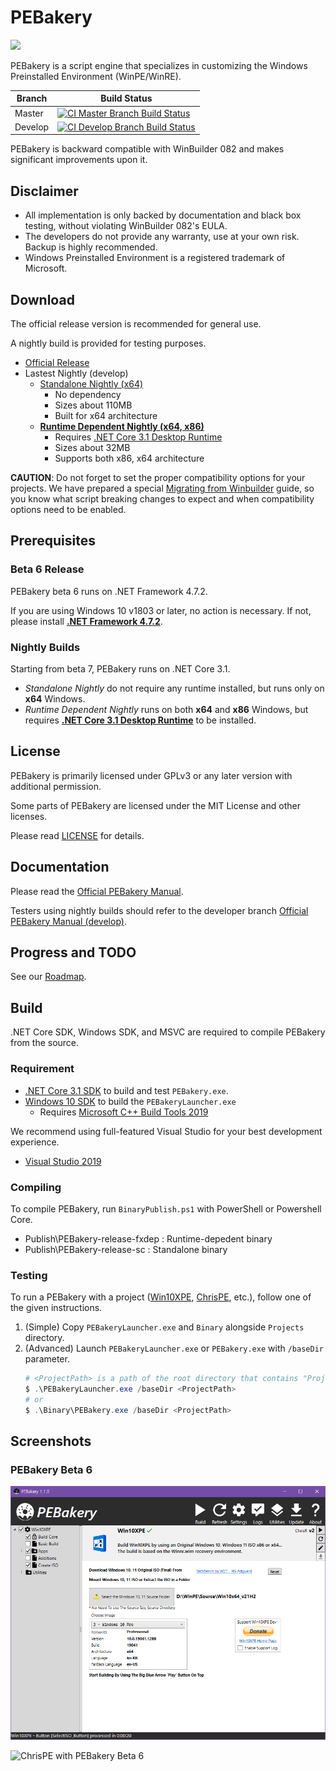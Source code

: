 # PEBakery

<div style="text-align: left">
    <img src="./Image/Banner.svg" height="140">
</div>

PEBakery is a script engine that specializes in customizing the Windows Preinstalled Environment (WinPE/WinRE).

| Branch    | Build Status   |
|-----------|----------------|
| Master    | [![CI Master Branch Build Status](https://ci.appveyor.com/api/projects/status/j3p0v26j7nky0bvu/branch/master?svg=true)](https://ci.appveyor.com/project/ied206/pebakery/branch/master) |
| Develop   | [![CI Develop Branch Build Status](https://ci.appveyor.com/api/projects/status/j3p0v26j7nky0bvu/branch/develop?svg=true)](https://ci.appveyor.com/project/ied206/pebakery/branch/develop) |

PEBakery is backward compatible with WinBuilder 082 and makes significant improvements upon it.

## Disclaimer

- All implementation is only backed by documentation and black box testing, without violating WinBuilder 082's EULA.
- The developers do not provide any warranty, use at your own risk. Backup is highly recommended.
- Windows Preinstalled Environment is a registered trademark of Microsoft.

## Download

The official release version is recommended for general use.

A nightly build is provided for testing purposes. 

- [Official Release](https://github.com/pebakery/pebakery/releases)
- Lastest Nightly (develop)
    - [Standalone Nightly (x64)](https://ci.appveyor.com/api/projects/ied206/PEBakery/artifacts/Publish/PEBakery-nightly-sc.7z?branch=develop)
      - No dependency
      - Sizes about 110MB
      - Built for x64 architecture
    - **[Runtime Dependent Nightly (x64, x86)](https://ci.appveyor.com/api/projects/ied206/PEBakery/artifacts/Publish/PEBakery-nightly-fxdep.7z?branch=develop)**
      - Requires [.NET Core 3.1 Desktop Runtime](https://dotnet.microsoft.com/download/dotnet-core/3.1)
      - Sizes about 32MB
      - Supports both x86, x64 architecture

**CAUTION**: Do not forget to set the proper compatibility options for your projects. We have prepared a special [Migrating from Winbuilder](https://github.com/pebakery/pebakery-docs/blob/master/CodingGuide/Migrating.md) guide, so you know what script breaking changes to expect and when compatibility options need to be enabled.

## Prerequisites

### Beta 6 Release

PEBakery beta 6 runs on .NET Framework 4.7.2.

If you are using Windows 10 v1803 or later, no action is necessary. If not, please install **[.NET Framework 4.7.2](http://go.microsoft.com/fwlink/?LinkId=863262)**.

### Nightly Builds

Starting from beta 7, PEBakery runs on .NET Core 3.1. 

- *Standalone Nightly* do not require any runtime installed, but runs only on **x64** Windows.
- *Runtime Dependent Nightly* runs on both **x64** and **x86** Windows, but requires **[.NET Core 3.1 Desktop Runtime](https://dotnet.microsoft.com/download/dotnet-core/3.1)** to be installed.

## License

PEBakery is primarily licensed under GPLv3 or any later version with additional permission.

Some parts of PEBakery are licensed under the MIT License and other licenses.

Please read [LICENSE](./LICENSE) for details.

## Documentation

Please read the [Official PEBakery Manual](https://github.com/pebakery/pebakery-docs).

Testers using nightly builds should refer to the developer branch [Official PEBakery Manual (develop)](https://github.com/pebakery/pebakery-docs/tree/develop).

## Progress and TODO

See our [Roadmap](https://github.com/pebakery/pebakery/projects/2).

## Build

.NET Core SDK, Windows SDK, and MSVC are required to compile PEBakery from the source.

### Requirement

- [.NET Core 3.1 SDK](https://dotnet.microsoft.com/download/dotnet-core/3.1) to build and test `PEBakery.exe`.
- [Windows 10 SDK](https://developer.microsoft.com/ko-kr/windows/downloads/windows-10-sdk) to build the `PEBakeryLauncher.exe`
    - Requires [Microsoft C++ Build Tools 2019](https://visualstudio.microsoft.com/visual-cpp-build-tools/)

We recommend using full-featured Visual Studio for your best development experience.

- [Visual Studio 2019](https://visualstudio.microsoft.com/vs/)

### Compiling

To compile PEBakery, run `BinaryPublish.ps1` with PowerShell or Powershell Core. 

- Publish\PEBakery-release-fxdep : Runtime-depedent binary
- Publish\PEBakery-release-sc : Standalone binary

### Testing

To run a PEBakery with a project ([Win10XPE](https://github.com/ChrisRfr/Win10XPE), [ChrisPE](https://github.com/pebakery/chrispe), etc.), follow one of the given instructions.

1. (Simple) Copy `PEBakeryLauncher.exe` and `Binary` alongside `Projects` directory.
2. (Advanced) Launch `PEBakeryLauncher.exe` or `PEBakery.exe` with `/baseDir` parameter.
    ```powershell
    # <ProjectPath> is a path of the root directory that contains "Projects".
    $ .\PEBakeryLauncher.exe /baseDir <ProjectPath>
    # or
    $ .\Binary\PEBakery.exe /baseDir <ProjectPath>
    ```

## Screenshots

### PEBakery Beta 6

![Win10XPE with PEBakery Beta 6](./Image/PEBakery-Win10XPE.png)

![ChrisPE with PEBakery Beta 6](./Image/PEBakery-ChrisPE.png)
